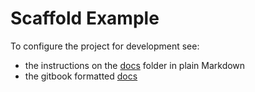 # Scaffold Example

To configure the project for development see:

* the instructions on the [docs](docs/README.md) folder in plain Markdown
* the gitbook formatted [docs](http://cef62.github.io/frontend-ops-torino)
